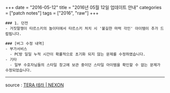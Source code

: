 +++
date = "2016-05-12"
title = "2016년 05월 12일 업데이트 안내"
categories = ["patch notes"]
tags = ["2016", "raw"]
+++

```
### 1. 던전
- 거짓말쟁이 타르스키의 놀이터에서 타르스키 처치 시 '불길한 마력 각인' 아이템이 추가 드랍됩니다.

### [버그 수정 내역]
- 부가서비스
  - PC방 일일 누적 시간이 확률적으로 초기화 되지 않는 문제를 수정하였습니다.
- 기타
  - 일부 수호자님들의 스타일 창고에 보관 중이던 스타일 아이템을 확인할 수 없는 문제가 수정되었습니다.
```

----

source : [TERA 테라 | NEXON](http://tera.nexon.com/news/update/view.aspx?n4articlesn=)